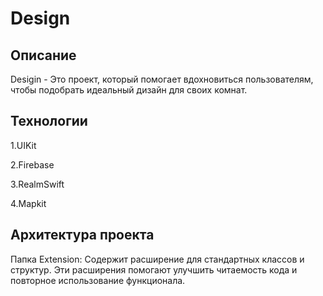 <h1>Design</h1>
<h2>Описание</h2>
<p>Desigin - Это проект, который помогает вдохновиться пользователям, чтобы подобрать идеальный дизайн для своих комнат.</p>
<h2>Технологии</h2>
<p>1.UIKit</p>
<p>2.Firebase</p>
<p>3.RealmSwift</p>
<p>4.Mapkit</p>
<h2>Архитектура проекта</h2>
<p>Папка Extension: Содержит расширение для стандартных классов и структур. Эти расширения помогают улучшить читаемость кода и повторное использование функционала.</p>
